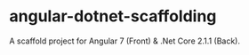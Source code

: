 # angular-dotnet-scaffolding
A scaffold project for Angular 7 (Front) &amp; .Net Core 2.1.1 (Back).
